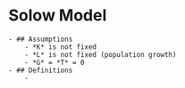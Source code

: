 # Solow Model
	- ## Assumptions
		- *K* is not fixed
		- *L* is not fixed (population growth)
		- *G* = *T* = 0
	- ## Definitions
		-